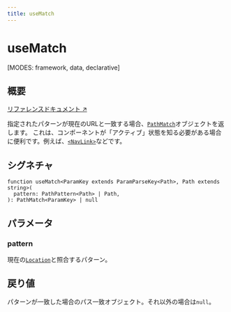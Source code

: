 ```yaml
---
title: useMatch
---
```


# useMatch

<!--
⚠️ ⚠️ IMPORTANT ⚠️ ⚠️ 

Thank you for helping improve our documentation!

This file is auto-generated from the JSDoc comments in the source
code, so please edit the JSDoc comments in the file below and this
file will be re-generated once those changes are merged.

https://github.com/remix-run/react-router/blob/main/packages/react-router/lib/hooks.tsx
-->

[MODES: framework, data, declarative]

## 概要

[リファレンスドキュメント ↗](https://api.reactrouter.com/v7/functions/react_router.useMatch.html)

指定されたパターンが現在のURLと一致する場合、[`PathMatch`](https://api.reactrouter.com/v7/interfaces/react_router.PathMatch.html)オブジェクトを返します。
これは、コンポーネントが「アクティブ」状態を知る必要がある場合に便利です。例えば、[`<NavLink>`](../components/NavLink)などです。

## シグネチャ

```tsx
function useMatch<ParamKey extends ParamParseKey<Path>, Path extends string>(
  pattern: PathPattern<Path> | Path,
): PathMatch<ParamKey> | null
```

## パラメータ

### pattern

現在の[`Location`](https://api.reactrouter.com/v7/interfaces/react_router.Location.html)と照合するパターン。

## 戻り値

パターンが一致した場合のパス一致オブジェクト。それ以外の場合は`null`。